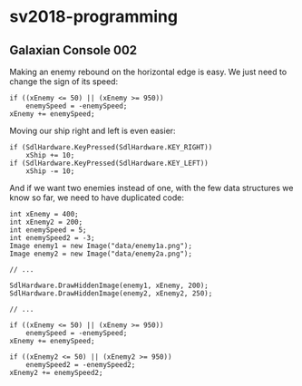 # sv2018-programming

## Galaxian Console 002

Making an enemy rebound on the horizontal edge is easy. We just need to change
the sign of its speed:

```
if ((xEnemy <= 50) || (xEnemy >= 950))
    enemySpeed = -enemySpeed;
xEnemy += enemySpeed;
```

Moving our ship right and left is even easier:

```
if (SdlHardware.KeyPressed(SdlHardware.KEY_RIGHT))
    xShip += 10;
if (SdlHardware.KeyPressed(SdlHardware.KEY_LEFT))
    xShip -= 10;
```

And if we want two enemies instead of one, with the few data structures
we know so far, we need to have duplicated code:

```
int xEnemy = 400;
int xEnemy2 = 200;
int enemySpeed = 5;
int enemySpeed2 = -3;
Image enemy1 = new Image("data/enemy1a.png");
Image enemy2 = new Image("data/enemy2a.png");

// ...

SdlHardware.DrawHiddenImage(enemy1, xEnemy, 200);
SdlHardware.DrawHiddenImage(enemy2, xEnemy2, 250);

// ...

if ((xEnemy <= 50) || (xEnemy >= 950))
    enemySpeed = -enemySpeed;
xEnemy += enemySpeed;

if ((xEnemy2 <= 50) || (xEnemy2 >= 950))
    enemySpeed2 = -enemySpeed2;
xEnemy2 += enemySpeed2;
```

